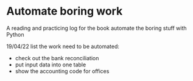 # Automate boring work
A reading and practicing log for the book automate the boring stuff with Python

19/04/22
list the work need to be automated:
- check out the bank reconciliation
- put input data into one table
- show the accounting code for offices


